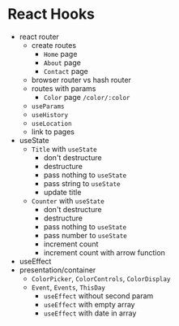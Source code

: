 # React Hooks

* react router
  * create routes
    * `Home` page
    * `About` page
    * `Contact` page
  * browser router vs hash router
  * routes with params
    * `Color` page `/color/:color`
  * `useParams`
  * `useHistory`
  * `useLocation`
  * link to pages
* useState
  * `Title` with `useState`
    * don't destructure
    * destructure
    * pass nothing to `useState`
    * pass string to `useState`
    * update title
  * `Counter` with `useState`
    * don't destructure
    * destructure
    * pass nothing to `useState`
    * pass number to `useState`
    * increment count
    * increment count with arrow function
* useEffect
* presentation/container
  * `ColorPicker`, `ColorControls`, `ColorDisplay`
  * `Event`, `Events`, `ThisDay`
    * `useEffect` without second param
    * `useEffect` with empty array
    * `useEffect` with date in array
